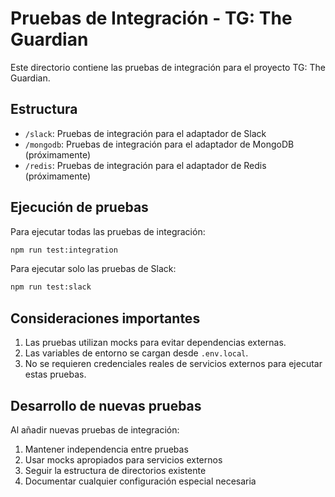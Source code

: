 # Pruebas de Integración - TG: The Guardian

Este directorio contiene las pruebas de integración para el proyecto TG: The Guardian.

## Estructura

- `/slack`: Pruebas de integración para el adaptador de Slack
- `/mongodb`: Pruebas de integración para el adaptador de MongoDB (próximamente)
- `/redis`: Pruebas de integración para el adaptador de Redis (próximamente)

## Ejecución de pruebas

Para ejecutar todas las pruebas de integración:

```bash
npm run test:integration
```

Para ejecutar solo las pruebas de Slack:

```bash
npm run test:slack
```

## Consideraciones importantes

1. Las pruebas utilizan mocks para evitar dependencias externas.
2. Las variables de entorno se cargan desde `.env.local`.
3. No se requieren credenciales reales de servicios externos para ejecutar estas pruebas.

## Desarrollo de nuevas pruebas

Al añadir nuevas pruebas de integración:

1. Mantener independencia entre pruebas
2. Usar mocks apropiados para servicios externos
3. Seguir la estructura de directorios existente
4. Documentar cualquier configuración especial necesaria 